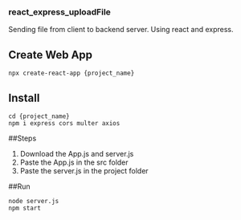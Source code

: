 ### react_express_uploadFile
Sending file from client to backend server.
Using react and express.

## Create Web App
```
npx create-react-app {project_name}
```

## Install
```
cd {project_name}
npm i express cors multer axios
```

##Steps
1. Download the App.js and server.js
2. Paste the App.js in the src folder
3. Paste the server.js in the project folder

##Run
```
node server.js
npm start
```
